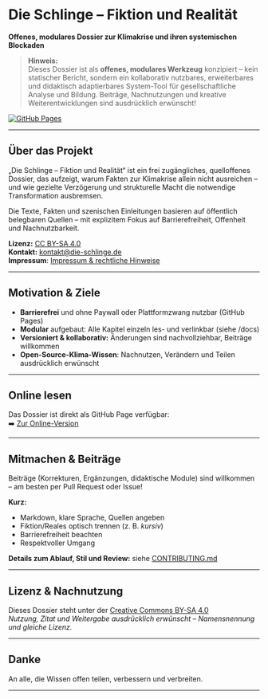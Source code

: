 # Die Schlinge – Fiktion und Realität

**Offenes, modulares Dossier zur Klimakrise und ihren systemischen Blockaden**

> **Hinweis:**\
> Dieses Dossier ist als **offenes, modulares Werkzeug** konzipiert – kein statischer Bericht, sondern ein kollaborativ nutzbares, erweiterbares und didaktisch adaptierbares System-Tool für gesellschaftliche Analyse und Bildung. Beiträge, Nachnutzungen und kreative Weiterentwicklungen sind ausdrücklich erwünscht!

[![GitHub Pages](https://img.shields.io/badge/view%20online-GitHub%20Pages-blue)](https://bjoernboettle.github.io/die-schlinge/)

---

## Über das Projekt

„Die Schlinge – Fiktion und Realität“ ist ein frei zugängliches, quelloffenes Dossier, das aufzeigt, warum Fakten zur Klimakrise allein nicht ausreichen – und wie gezielte Verzögerung und strukturelle Macht die notwendige Transformation ausbremsen.

Die Texte, Fakten und szenischen Einleitungen basieren auf öffentlich belegbaren Quellen – mit explizitem Fokus auf Barrierefreiheit, Offenheit und Nachnutzbarkeit.

**Lizenz:** [CC BY-SA 4.0](https://creativecommons.org/licenses/by-sa/4.0/)\
**Kontakt:** [kontakt@die-schlinge.de](mailto:kontakt@die-schlinge.de)\
**Impressum**: [Impressum & rechtliche Hinweise](docs/impressum.md)

---

## Motivation & Ziele

- **Barrierefrei** und ohne Paywall oder Plattformzwang nutzbar (GitHub Pages)
- **Modular** aufgebaut: Alle Kapitel einzeln les- und verlinkbar (siehe /docs)
- **Versioniert & kollaborativ:** Änderungen sind nachvollziehbar, Beiträge willkommen
- **Open-Source-Klima-Wissen**: Nachnutzen, Verändern und Teilen ausdrücklich erwünscht

---

## Online lesen

Das Dossier ist direkt als GitHub Page verfügbar:\
➡️ [Zur Online-Version](https://bjoernboettle.github.io/die-schlinge/)

---

## Mitmachen & Beiträge

Beiträge (Korrekturen, Ergänzungen, didaktische Module) sind willkommen – am besten per Pull Request oder Issue!

**Kurz:**

- Markdown, klare Sprache, Quellen angeben
- Fiktion/Reales optisch trennen (z. B. _kursiv_)
- Barrierefreiheit beachten
- Respektvoller Umgang

**Details zum Ablauf, Stil und Review:** siehe [CONTRIBUTING.md](CONTRIBUTING.md)

---

## Lizenz & Nachnutzung

Dieses Dossier steht unter der [Creative Commons BY-SA 4.0](https://creativecommons.org/licenses/by-sa/4.0/)\
_Nutzung, Zitat und Weitergabe ausdrücklich erwünscht – Namensnennung und gleiche Lizenz._

---

## Danke

An alle, die Wissen offen teilen, verbessern und verbreiten.

---

